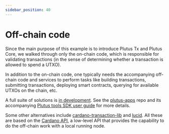 ```yaml
---
sidebar_position: 40
---
```


# Off-chain code

Since the main purpose of this example is to introduce Plutus Tx and Plutus Core, we walked through only the on-chain code, which is responsible for validating transactions (in the sense of determining whether a transaction is allowed to spend a UTXO).

In addition to the on-chain code, one typically needs the accompanying off-chain code and services to perform tasks like building transactions, submitting transactions, deploying smart contracts, querying for available UTXOs on the chain, etc.

<!-- Correct the inaccurate info below about Plutus Apps -->

A full suite of solutions is [in development](https://plutus-apps.readthedocs.io/en/latest/plutus/explanations/plutus-tools-component-descriptions.html).
See the [plutus-apps](https://github.com/IntersectMBO/plutus-apps) repo and its accompanying [Plutus tools SDK user guide](https://plutus-apps.readthedocs.io/en/latest/) for more details.

Some other alternatives include [cardano-transaction-lib](https://github.com/Plutonomicon/cardano-transaction-lib) and [lucid](https://github.com/spacebudz/lucid). 
All these are based on the [Cardano API](https://github.com/IntersectMBO/cardano-node/tree/master/cardano-api), a low-level API that provides the capability to do the off-chain work with a local running node.
